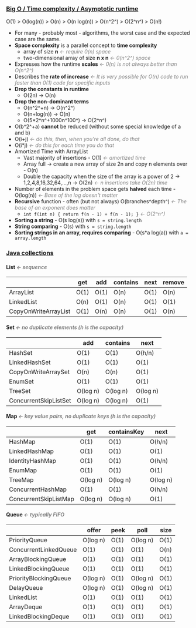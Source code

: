 ### [Big O / Time complexity / Asymptotic runtime](http://bigocheatsheet.com)
O(1) > O(log(n)) > O(n) > O(n log(n)) > O(n^2^) > O(2^n^) > O(n!)
- For many - probably most - algorithms, the worst case and the expected case are the same.
- **Space complexity** is a parallel concept to **time complexity**
    - array of size **n** *&larr; require 0(n) space*
    - two-dimensional array of size **n x n** *&larr;  0(n^2^) space*
- Expresses how the runtime **scales** *&larr; 0(n) is not always better than O(n^2^)*
- Describes the **rate of increase** *&larr; It is very possible for O(n) code to run faster than 0(1) code for specific inputs*
- **Drop the constants in runtime**
    - O(2n) &rarr; O(n)
- **Drop the non-dominant terms**
    - O(n^2^+n) &rarr; O(n^2^)
    - O(n+log(n)) &rarr; O(n)
    - O(5*2^n^+1000n^100^) &rarr; O(2^n^)
- O(b^2^+a) **cannot** be reduced (without some special knowledge of a and b)
- O(i+j) *&larr; do this, then, when you're all done, do that*
- O(i*j) *&larr; do this for each time you do that*
- Amortized Time with ArrayList
    - Vast majority of insertions - O(1) *&larr; amortized time*
    - Array full &rarr; create a new array of size 2n and copy n elements over - O(n)
    - Double the capacity when the size of the array is a power of 2 &rarr; 1,2,4,8,16,32,64,...,n &rarr; O(2n) *&larr; n insertions take O(2n) time*
- Number of elements in the problem space gets **halved** each time - O(log(n)) *&larr; Base of the log doesn't matter*
- **Recursive** function - often (but not always) O(branches^depth^) *&larr; The base of an exponent does matter*
    - `int f(int n) { return f(n - 1) + f(n - 1); }` *&larr; O(2^n^)*
- **Sorting a string** - O(s log(s)) with `s = string.length`
- **String comparing** - O(s)        with `s = string.length`
- **Sorting strings in an array, requires comparing** - O(s*a log(a)) with `a = array.length`

### [Java collections](https://docs.oracle.com/javase/8/docs/api/java/util/Collection.html)
#### List *&larr; sequence*
|                      |get     |add     |contains|next    |remove  |
|----------------------|--------|--------|--------|--------|--------|
|ArrayList             | O(1)   | O(1)   | O(n)   | O(1)   | O(n)   |
|LinkedList            | O(n)   | O(1)   | O(n)   | O(1)   | O(1)   |
|CopyOnWriteArrayList  | O(1)   | O(n)   | O(n)   | O(1)   | O(n)   |

#### Set *&larr; no duplicate elements (h is the capacity)*
|                     | add            | contains       | next            |
|---------------------|----------------|----------------|-----------------|
|HashSet              | O(1)           | O(1)           | O(h/n)          |
|LinkedHashSet        | O(1)           | O(1)           | O(1)            |
|CopyOnWriteArraySet  | O(n)           | O(n)           | O(1)            |
|EnumSet              | O(1)           | O(1)           | O(1)            |
|TreeSet              | O(log n)       | O(log n)       | O(log n)        |
|ConcurrentSkipListSet| O(log n)       | O(log n)       | O(1)            |

#### Map *&larr; key value pairs, no duplicate keys (h is the capacity)*
|                     | get            | containsKey    | next            |
|---------------------|----------------|----------------|-----------------|
|HashMap              | O(1)           | O(1)           | O(h/n)          |
|LinkedHashMap        | O(1)           | O(1)           | O(1)            |
|IdentityHashMap      | O(1)           | O(1)           | O(h/n)          |
|EnumMap              | O(1)           | O(1)           | O(1)            |
|TreeMap              | O(log n)       | O(log n)       | O(log n)        |
|ConcurrentHashMap    | O(1)           | O(1)           | O(h/n)          |
|ConcurrentSkipListMap| O(log n)       | O(log n)       | O(1)            |

#### Queue *&larr; typically FIFO* 
|                     | offer       | peek      | poll       | size       |
|---------------------|-------------|-----------|------------|------------|
|PriorityQueue        | O(log n)    | O(1)      | O(log n)   | O(1)       |
|ConcurrentLinkedQueue| O(1)        | O(1)      | O(1)       | O(n)       |
|ArrayBlockingQueue   | O(1)        | O(1)      | O(1)       | O(1)       |
|LinkedBlockingQueue  | O(1)        | O(1)      | O(1)       | O(1)       |
|PriorityBlockingQueue| O(log n)    | O(1)      | O(log n)   | O(1)       |
|DelayQueue           | O(log n)    | O(1)      | O(log n)   | O(1)       |
|LinkedList           | O(1)        | O(1)      | O(1)       | O(1)       |
|ArrayDeque           | O(1)        | O(1)      | O(1)       | O(1)       |
|LinkedBlockingDeque  | O(1)        | O(1)      | O(1)       | O(1)       |
<style>em { color: gray }</style>
